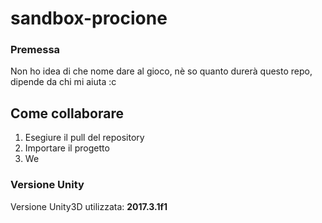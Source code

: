 # sandbox-procione
 
 ### Premessa

 Non ho idea di che nome dare al gioco, nè so quanto durerà questo repo, dipende da chi mi aiuta :c

 ## Come collaborare
 
 1. Esegiure il pull del repository
 2. Importare il progetto
 3. We
 
 ### Versione Unity
 
 Versione Unity3D utilizzata: __2017.3.1f1__
